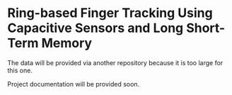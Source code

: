 # Ring-based Finger Tracking Using Capacitive Sensors and Long Short-Term Memory

The data will be provided via another repository because it is too large for this one.

Project documentation will be provided soon.